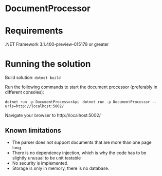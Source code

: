 # DocumentProcessor

# Requirements

.NET Framework 3.1.400-preview-015178 or greater

# Running the solution

Build solution:
`dotnet build`

Run the following commands to start the document processor (preferably in different consoles):

`dotnet run -p DocumentProcessorApi `
`dotnet run -p DocumentProcessor --urls=http://localhost:5002/`

Navigate your browser to http://localhost:5002/

## Known limitations

* The parser does not support documents that are more than one page long
* There is no dependency injection, which is why the code has to be slightly unusual to be unit testable
* No security is implemented.
* Storage is only in memory, there is no database.